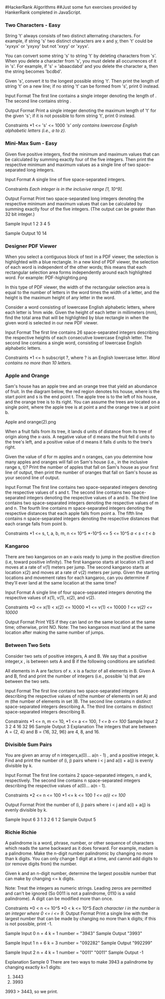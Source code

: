 #HackerRank Algorithms
##Just some fun exercises provided by HankerRank completed in JavaScript.

### Two Characters - Easy
String 't' always consists of two distinct alternating characters. For example, if string 's' two distinct characters are x and y, then 't' could be 'xyxyx' or 'yxyxy' but not 'xxyy' or 'xyyx'.

You can convert some string 's' to string 't' by deleting characters from 's'. When you delete a character from 's', you must delete all occurrences of it in 's'. For example, if 's' = 'abaacdabd' and you delete the character a, then the string becomes 'bcdbd'.

Given 's', convert it to the longest possible string 't'. Then print the length of string 't' on a new line; if no string 't' can be formed from 's', print 0 instead.

Input Format
The first line contains a single integer denoting the length of .
The second line contains string .

Output Format
Print a single integer denoting the maximum length of 't' for the given 's'; if it is not possible to form string 't', print 0 instead.

Constraints
*1 <= 's' <= 1000
*'s' only contains lowercase English alphabetic letters (i.e., a to z).*


### Mini-Max Sum - Easy
Given five positive integers, find the minimum and maximum values that can be calculated by summing exactly four of the five integers. Then print the respective minimum and maximum values as a single line of two space-separated long integers.

Input Format
A single line of five space-separated integers.

Constraints
*Each integer is in the inclusive range [1, 10^9].*

Output Format
Print two space-separated long integers denoting the respective minimum and maximum values that can be calculated by summing exactly four of the five integers. (The output can be greater than 32 bit integer.)

Sample Input
1 2 3 4 5

Sample Output
10 14

### Designer PDF Viewer
When you select a contiguous block of text in a PDF viewer, the selection is highlighted with a blue rectangle. In a new kind of PDF viewer, the selection of each word is independent of the other words; this means that each rectangular selection area forms independently around each highlighted word. For example: PDF-highighting.png

In this type of PDF viewer, the width of the rectangular selection area is equal to the number of letters in the word times the width of a letter, and the height is the maximum height of any letter in the word.

Consider a word consisting of lowercase English alphabetic letters, where each letter is 1mm wide. Given the height of each letter in millimeters (mm), find the total area that will be highlighted by blue rectangle in when the given word is selected in our new PDF viewer.

Input Format
The first line contains 26 space-separated integers describing the respective heights of each consecutive lowercase English letter.
The second line contains a single word, consisting of lowercase English alphabetic letters.

Constraints
*1 <= h subscript ?, where ? is an English lowercase letter.
*Word contains no more than 10 letters.*


### Apple and Orange
Sam's house has an apple tree and an orange tree that yield an abundance of fruit. In the diagram below, the red region denotes his house, where  is the start point and s is the end point t. The apple tree is to the left of his house, and the orange tree is to its right. You can assume the trees are located on a single point, where the apple tree is at point a and the orange tree is at point b.

Apple and orange(2).png

When a fruit falls from its tree, it lands d units of distance from its tree of origin along the x-axis. A negative value of d means the fruit fell d units to the tree's left, and a positive value of d means it falls d units to the tree's right.

Given the value of d for m apples and n oranges, can you determine how many apples and oranges will fall on Sam's house (i.e., in the inclusive range s, t)? Print the number of apples that fall on Sam's house as your first line of output, then print the number of oranges that fall on Sam's house as your second line of output.

Input Format
The first line contains two space-separated integers denoting the respective values of s and t.
The second line contains two space-separated integers denoting the respective values of a and b.
The third line contains two space-separated integers denoting the respective values of m and n.
The fourth line contains m space-separated integers denoting the respective distances that each apple falls from point a.
The fifth line contains n space-separated integers denoting the respective distances that each orange falls from point b.

Constraints
*1 <= s, t, a, b, m, n <= 10^5
*-10^5 <= 5 <= 10^5
*a < s < t < b*

### Kangaroo
There are two kangaroos on an x-axis ready to jump in the positive direction (i.e, toward positive infinity). The first kangaroo starts at location x(1) and moves at a rate of v(1) meters per jump. The second kangaroo starts at location x(2) and moves at a rate of v(2) meters per jump. Given the starting locations and movement rates for each kangaroo, can you determine if they'll ever land at the same location at the same time?

Input Format
A single line of four space-separated integers denoting the respective values of x(1), v(1), x(2), and v(2).

Constraints
*0 <= x(1) < x(2) <= 10000
*1 <= v(1) <= 10000
*1 <= v(2) <= 10000*

Output Format
Print YES if they can land on the same location at the same time; otherwise, print NO.
Note: The two kangaroos must land at the same location after making the same number of jumps.

### Between Two Sets
Consider two sets of positive integers, A and B. We say that a positive integer,x , is between sets A and B if the following conditions are satisfied:

All elements in A are factors of x.
x is a factor of all elements in B.
Given A and B, find and print the number of integers (i.e., possible 's) that are between the two sets.

Input Format
The first line contains two space-separated integers describing the respective values of  n(the number of elements in set A) and  m (the number of elements in set )B.
The second line contains n distinct space-separated integers describing A.
The third line contains m distinct space-separated integers describing B.

Constraints
*1 <= n, m <= 10,
*1 <= a <= 100,
*1 <= b <= 100*
Sample Input
2 3
2 4
16 32 96
Sample Output
3
Explanation
The integers that are between A = {2, 4} and B = {16, 32, 96} are 4, 8, and 16.

### Divisible Sum Pairs
You are given an array of n integers,a(0)... a(n - 1) , and a positive integer, k. Find and print the number of (i, j) pairs where i < j and a(i) + a(j) is evenly divisible by k.

Input Format
The first line contains 2 space-separated integers, n and k, respectively.
The second line contains n space-separated integers describing the respective values of a(0)... a(n - 1).

Constraints
*2 <= n <= 100
*1 <= k <= 100
*1 <= a(i) <= 100*

Output Format
Print the number of (i, j) pairs where i < j and a(i) + a(j) is evenly divisible by k.

Sample Input
6 3
1 3 2 6 1 2
Sample Output
5

### Richie Richie
A palindrome is a word, phrase, number, or other sequence of characters which reads the same backward as it does forward. For example, madam is a palindrome. Make the n-digit number palindromic by changing no more than k digits. You can only change 1 digit at a time, and cannot add digits to (or remove digits from) the number.

Given k and an n-digit number, determine the largest possible number that can make by changing <= k digits.

Note: Treat the integers as numeric strings. Leading zeros are permitted and can't be ignored (So 0011 is not a palindrome, 0110 is a valid palindrome). A digit can be modified more than once.

Constraints
*0 < n <= 10^5
*0 < k <= 10^5
*Each character i in the number is an integer where 0 <= i <= 9.*
Output Format
Print a single line with the largest number that can be made by changing no more than k digits; if this is not possible, print -1.

Sample Input 0
n = 4
k = 1
number = "3943"
Sample Output
"3993"

Sample Input 1
n = 6
k = 3
number = "092282"
Sample Output
"992299"

Sample Input 2
n = 4
k = 1
number = "0011"
"0011"
Sample Output
-1

Explanation
Sample 0
There are two ways to make 3943 a palindrome by changing exactly k=1 digits:
1. 3443
2. 3993

3993 > 3443, so we print.
